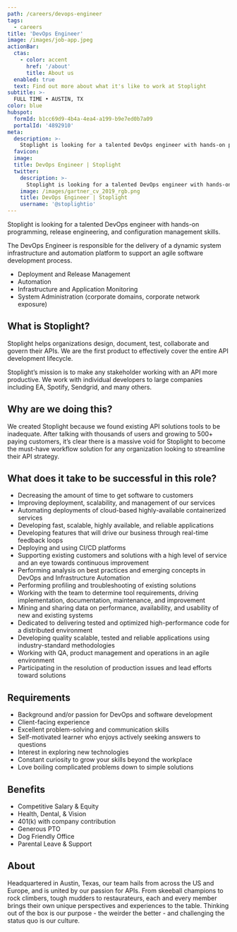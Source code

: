 ```yaml
---
path: /careers/devops-engineer
tags:
  - careers
title: 'DevOps Engineer'
image: /images/job-app.jpeg
actionBar:
  ctas:
    - color: accent
      href: '/about'
      title: About us
  enabled: true
  text: Find out more about what it's like to work at Stoplight
subtitle: >-
  FULL TIME • AUSTIN, TX
color: blue
hubspot:
  formId: b1cc69d9-4b4a-4ea4-a199-b9e7ed0b7a09
  portalId: '4892910'
meta:
  description: >-
    Stoplight is looking for a talented DevOps engineer with hands-on programming, release engineering, and configuration management skills.
  favicon:
  image:
  title: DevOps Engineer | Stoplight
  twitter:
    description: >-
      Stoplight is looking for a talented DevOps engineer with hands-on programming, release engineering, and configuration management skills.
    image: /images/gartner_cv_2019_rgb.png
    title: DevOps Engineer | Stoplight
    username: '@stoplightio'
---
```


Stoplight is looking for a talented DevOps engineer with hands-on programming, release engineering, and configuration management skills.

The DevOps Engineer is responsible for the delivery of a dynamic system infrastructure and automation platform to support an agile software development process.

- Deployment and Release Management
- Automation
- Infrastructure and Application Monitoring
- System Administration (corporate domains, corporate network exposure)

## What is Stoplight?

Stoplight helps organizations design, document, test, collaborate and govern their APIs. We are the first product to effectively cover the entire API development lifecycle.

Stoplight’s mission is to make any stakeholder working with an API more productive. We work with individual developers to large companies including EA, Spotify, Sendgrid, and many others.

## Why are we doing this?

We created Stoplight because we found existing API solutions tools to be inadequate. After talking with thousands of users and growing to 500+ paying customers, it’s clear there is a massive void for Stoplight to become the must-have workflow solution for any organization looking to streamline their API strategy.

## What does it take to be successful in this role?

- Decreasing the amount of time to get software to customers
- Improving deployment, scalability, and management of our services
- Automating deployments of cloud-based highly-available containerized services
- Developing fast, scalable, highly available, and reliable applications
- Developing features that will drive our business through real-time feedback loops
- Deploying and using CI/CD platforms
- Supporting existing customers and solutions with a high level of service and an eye towards continuous improvement
- Performing analysis on best practices and emerging concepts in DevOps and Infrastructure Automation
- Performing profiling and troubleshooting of existing solutions
- Working with the team to determine tool requirements, driving implementation, documentation, maintenance, and improvement
- Mining and sharing data on performance, availability, and usability of new and existing systems
- Dedicated to delivering tested and optimized high-performance code for a distributed environment
- Developing quality scalable, tested and reliable applications using industry-standard methodologies
- Working with QA, product management and operations in an agile environment
- Participating in the resolution of production issues and lead efforts toward solutions

## Requirements

- Background and/or passion for DevOps and software development
- Client-facing experience
- Excellent problem-solving and communication skills
- Self-motivated learner who enjoys actively seeking answers to questions
- Interest in exploring new technologies
- Constant curiosity to grow your skills beyond the workplace
- Love boiling complicated problems down to simple solutions

## Benefits

- Competitive Salary & Equity
- Health, Dental, & Vision
- 401(k) with company contribution
- Generous PTO
- Dog Friendly Office
- Parental Leave & Support

## About

Headquartered in Austin, Texas, our team hails from across the US and Europe, and is united by our passion for APIs. From skeeball champions to rock climbers, tough mudders to restaurateurs, each and every member brings their own unique perspectives and experiences to the table. Thinking out of the box is our purpose - the weirder the better - and challenging the status quo is our culture.
